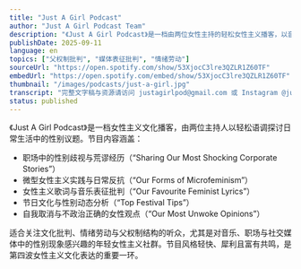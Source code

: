 ```yaml
---
title: "Just A Girl Podcast"
author: "Just A Girl Podcast Team"
description: "《Just A Girl Podcast》是一档由两位女性主持的轻松女性主义播客，以音乐、职场与日常生活为切入点，探讨性别不平等、父权制文化与微型反抗。节目风格亲密、幽默且带有讽刺色彩，内容涵盖职场性别歧视、女性主义歌词分析、节日文化批判与日常微女性主义实践。Spotify 评分为 4.9（32 条评论），在年轻世代女性主义播客中颇具人气。"
publishDate: 2025-09-11
language: en
topics: ["父权制批判", "媒体表征批判", "情绪劳动"]
sourceUrl: "https://open.spotify.com/show/53XjocC3lre3QZLR1Z60TF"
embedUrl: "https://open.spotify.com/embed/show/53XjocC3lre3QZLR1Z60TF"
thumbnail: "/images/podcasts/just-a-girl.jpg"
transcript: "完整文字稿与资源请访问 justagirlpod@gmail.com 或 Instagram @justagirlpod"
status: published
---
```


《Just A Girl Podcast》是一档女性主义文化播客，由两位主持人以轻松语调探讨日常生活中的性别议题。节目内容涵盖：

- 职场中的性别歧视与荒谬经历（“Sharing Our Most Shocking Corporate Stories”）
- 微型女性主义实践与日常反抗（“Our Forms of Microfeminism”）
- 女性主义歌词与音乐表征批判（“Our Favourite Feminist Lyrics”）
- 节日文化与性别动态分析（“Top Festival Tips”）
- 自我取消与不政治正确的女性观点（“Our Most Unwoke Opinions”）

适合关注文化批判、情绪劳动与父权制结构的听众，尤其是对音乐、职场与社交媒体中的性别现象感兴趣的年轻女性主义社群。节目风格轻快、犀利且富有共鸣，是第四波女性主义文化表达的重要一环。
